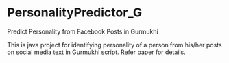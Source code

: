 # PersonalityPredictor_G
Predict Personality from Facebook Posts in Gurmukhi

This is java project for identifying personality of a person from his/her posts on social media text in Gurmukhi script. Refer paper for details.
